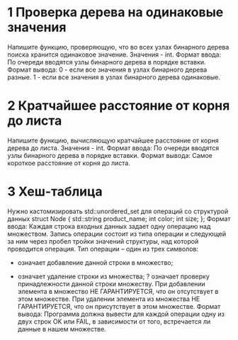 # 1 Проверка дерева на одинаковые значения
Напишите функцию, проверяющую, что во всех узлах бинарного дерева поиска хранится одинаковое значение.
Значения - int.
Формат ввода:
По очереди вводятся узлы бинарного дерева в порядке вставки.
Формат вывода:
0 - если все значения в узлах бинарного дерева разные. 
1 - если все значения в узлах бинарного дерева одинаковые.

# 2 Кратчайшее расстояние от корня до листа
Напишите функцию, вычисляющую кратчайшее расстояние от корня дерева до листа.
Значения - int.
Формат ввода:
По очереди вводятся узлы бинарного дерева в порядке вставки.
Формат вывода:
Cамое короткое расстояние от корня до листа.

# 3 Хеш-таблица
Нужно кастомизировать std::unordered_set для операций со структурой данных
struct Node {
std::string product_name;
int color;
int size;
};
Формат ввода:
Каждая строка входных данных задает одну операцию над множеством.
Запись операции состоит из типа операции и следующей за ним через пробел тройки значений структуры, над которой проводится операция.
Тип операции – один из трех символов:
+ означает добавление данной строки в множество; 
- означает удаление строки из множества; 
? означает проверку принадлежности данной строки множеству. 
При добавлении элемента в множество НЕ ГАРАНТИРУЕТСЯ, что он отсутствует в этом множестве.
При удалении элемента из множества НЕ ГАРАНТИРУЕТСЯ, что он присутствует в этом множестве.
Формат вывода:
Программа должна вывести для каждой операции одну из двух строк OK или FAIL, в зависимости от того, встречается ли данные в нашем множестве.